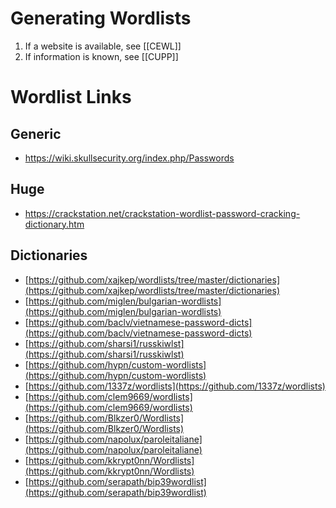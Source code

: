 
# Generating Wordlists

1. If a website is available, see [[CEWL]]
2. If information is known, see [[CUPP]]

# Wordlist Links

## Generic

* https://wiki.skullsecurity.org/index.php/Passwords
## Huge

* https://crackstation.net/crackstation-wordlist-password-cracking-dictionary.htm
## Dictionaries

- [https://github.com/xajkep/wordlists/tree/master/dictionaries](https://github.com/xajkep/wordlists/tree/master/dictionaries)
- [https://github.com/miglen/bulgarian-wordlists](https://github.com/miglen/bulgarian-wordlists)
- [https://github.com/baclv/vietnamese-password-dicts](https://github.com/baclv/vietnamese-password-dicts)
- [https://github.com/sharsi1/russkiwlst](https://github.com/sharsi1/russkiwlst)
- [https://github.com/hypn/custom-wordlists](https://github.com/hypn/custom-wordlists)
- [https://github.com/1337z/wordlists](https://github.com/1337z/wordlists)
- [https://github.com/clem9669/wordlists](https://github.com/clem9669/wordlists)
- [https://github.com/Blkzer0/Wordlists](https://github.com/Blkzer0/Wordlists)
- [https://github.com/napolux/paroleitaliane](https://github.com/napolux/paroleitaliane)
- [https://github.com/kkrypt0nn/Wordlists](https://github.com/kkrypt0nn/Wordlists)
- [https://github.com/serapath/bip39wordlist](https://github.com/serapath/bip39wordlist)

